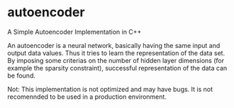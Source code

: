 # autoencoder
A Simple Autoencoder Implementation in C++

An autoencoder is a neural network, basically having the same input and output data values. Thus it tries to learn the representation of the data set. 
By imposing some criterias on the number of hidden layer dimensions (for example the sparsity constraint), successful representation of the data can be found.

Not: This implementation is not optimized and may have bugs. It is not recomennded to be used in a production environment.